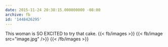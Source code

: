 ```yaml
---
date: 2015-11-24 20:38:15.000000000 -08:00
archive: fb
id: '1448426295'
---
```


This woman is SO EXCITED to try that cake.
{{< fb/images >}}
{{< fb/image src="image.jpg" />}}
{{< /fb/images >}}
